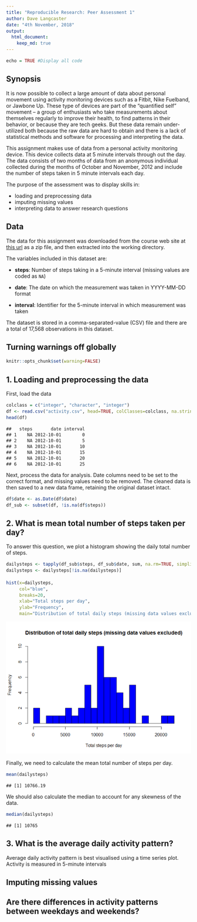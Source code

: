 ```yaml
---
title: "Reproducible Research: Peer Assessment 1"
author: Dave Langcaster
date: "4th November, 2018"
output: 
  html_document:
    keep_md: true
---
```



```r
echo = TRUE #Display all code
```

## Synopsis

It is now possible to collect a large amount of data about personal movement using activity monitoring devices such as a Fitbit, Nike Fuelband, or Jawbone Up. These type of devices are part of the “quantified self” movement – a group of enthusiasts who take measurements about themselves regularly to improve their health, to find patterns in their behavior, or because they are tech geeks. But these data remain under-utilized both because the raw data are hard to obtain and there is a lack of statistical methods and software for processing and interpreting the data.

This assignment makes use of data from a personal activity monitoring device. This device collects data at 5 minute intervals through out the day. The data consists of two months of data from an anonymous individual collected during the months of October and November, 2012 and include the number of steps taken in 5 minute intervals each day.

The purpose of the assessment was to display skills in:

* loading and preprocessing data
* imputing missing values
* interpreting data to answer research questions

## Data

The data for this assignment was downloaded from the course web
site at [this url](https://d396qusza40orc.cloudfront.net/repdata%2Fdata%2Factivity.zip) as a zip file, and then extracted into the working directory.

The variables included in this dataset are:

* **steps**: Number of steps taking in a 5-minute interval (missing
    values are coded as `NA`)

* **date**: The date on which the measurement was taken in YYYY-MM-DD
    format

* **interval**: Identifier for the 5-minute interval in which
    measurement was taken

The dataset is stored in a comma-separated-value (CSV) file and there are a total of 17,568 observations in this dataset.

## Turning warnings off globally


```r
knitr::opts_chunk$set(warning=FALSE)
```

## 1. Loading and preprocessing the data

First, load the data

```r
colclass = c("integer", "character", "integer")
df <- read.csv("activity.csv", head=TRUE, colClasses=colclass, na.strings="NA")
head(df)
```

```
##   steps       date interval
## 1    NA 2012-10-01        0
## 2    NA 2012-10-01        5
## 3    NA 2012-10-01       10
## 4    NA 2012-10-01       15
## 5    NA 2012-10-01       20
## 6    NA 2012-10-01       25
```
Next, process the data for analysis. Date columns need to be set to the correct format, and missing values need to be removed. The cleaned data is then saved to a new data frame, retaining the original dataset intact.


```r
df$date <- as.Date(df$date)
df_sub <- subset(df, !is.na(df$steps))
```

## 2. What is mean total number of steps taken per day?

To answer this question, we plot a histogram showing the daily total number of steps.


```r
dailysteps <- tapply(df_sub$steps, df_sub$date, sum, na.rm=TRUE, simplify=T)
dailysteps <- dailysteps[!is.na(dailysteps)]

hist(x=dailysteps,
     col="blue",
     breaks=20,
     xlab="Total steps per day",
     ylab="Frequency",
     main="Distribution of total daily steps (missing data values excluded)")
```

![](PA1_template_files/figure-html/unnamed-chunk-5-1.png)<!-- -->

Finally, we need to calculate the mean total number of steps per day.


```r
mean(dailysteps)
```

```
## [1] 10766.19
```
We should also calculate the median to account for any skewness of the data.


```r
median(dailysteps)
```

```
## [1] 10765
```

## 3. What is the average daily activity pattern?

Average daily activity pattern is best visualised using a time series plot. Activity is measured in 5-minute intervals

## Imputing missing values



## Are there differences in activity patterns between weekdays and weekends?
